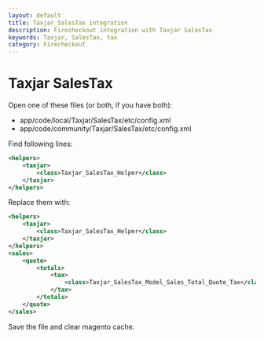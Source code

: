 ```yaml
---
layout: default
title: Taxjar_SalesTax integration
description: Firecheckout integration with Taxjar SalesTax
keywords: Taxjar, SalesTax, tax
category: Firecheckout
---
```


# Taxjar SalesTax

Open one of these files (or both, if you have both):

 - app/code/local/Taxjar/SalesTax/etc/config.xml
 - app/code/community/Taxjar/SalesTax/etc/config.xml

Find following lines:

```xml
<helpers>
    <taxjar>
        <class>Taxjar_SalesTax_Helper</class>
    </taxjar>
</helpers>
```

Replace them with:

```xml
<helpers>
    <taxjar>
        <class>Taxjar_SalesTax_Helper</class>
    </taxjar>
</helpers>
<sales>
    <quote>
        <totals>
            <tax>
                <class>Taxjar_SalesTax_Model_Sales_Total_Quote_Tax</class>
            </tax>
        </totals>
    </quote>
</sales>
```

Save the file and clear magento cache.
